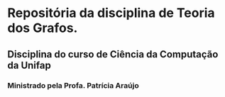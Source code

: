 # Repositória da disciplina de Teoria dos Grafos.
## Disciplina do curso de Ciência da Computação da Unifap
### Ministrado pela Profa. Patrícia Araújo
